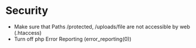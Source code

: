 Security
========

* Make sure that Paths /protected, /uploads/file are not accessible by web (.htaccess)
* Turn off php Error Reporting (error_reporting(0))

